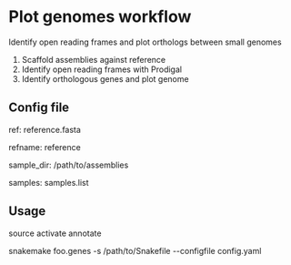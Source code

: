 # Plot genomes workflow
Identify open reading frames and plot orthologs between small genomes

1. Scaffold assemblies against reference
2. Identify open reading frames with Prodigal
3. Identify orthologous genes and plot genome

## Config file

  ref: reference.fasta
  
  refname: reference
  
  sample_dir: /path/to/assemblies
  
  samples: samples.list
  

## Usage

source activate annotate

snakemake foo.genes -s /path/to/Snakefile --configfile config.yaml
